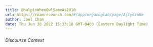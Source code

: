 ```yaml
---
title: @halpinWhenOwlSameAs2010
url: https://roamresearch.com/#/app/megacoglab/page/Ajty6znKe
author: Joel Chan
date: Thu Jun 30 2022 15:33:18 GMT-0400 (Eastern Daylight Time)
---
```




###### Discourse Context



